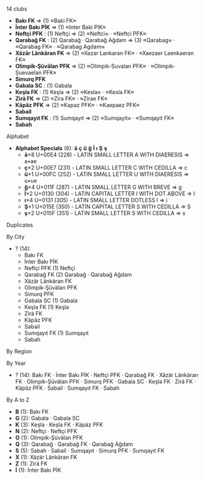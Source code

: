 14 clubs

- **Bakı FK** ⇒ (1) ≈Baki FK≈
- **İnter Bakı PİK** ⇒ (1) ≈Inter Baki PIK≈
- **Neftçi PFK** : (1) Neftçi ⇒ (2) ≈Neftci≈ · ≈Neftci PFK≈
- **Qarabağ FK** : (2) Qarabağ · Qarabağ Ağdam ⇒ (3) ≈Qarabag≈ · ≈Qarabag FK≈ · ≈Qarabag Agdam≈
- **Xäzär Länkäran FK** ⇒ (2) ≈Xazar Lankaran FK≈ · ≈Xaezaer Laenkaeran FK≈
- **Olimpik-Şüvälan PFK** ⇒ (2) ≈Olimpik-Suvalan PFK≈ · ≈Olimpik-Şuevaelan PFK≈
- **Simurq PFK**
- **Gabala SC** : (1) Gabala
- **Keşla FK** : (1) Keşla ⇒ (2) ≈Kesla≈ · ≈Kesla FK≈
- **Zirä FK** ⇒ (2) ≈Zira FK≈ · ≈Zirae FK≈
- **Käpäz PFK** ⇒ (2) ≈Kapaz PFK≈ · ≈Kaepaez PFK≈
- **Sabail**
- **Sumqayıt FK** : (1) Sumqayıt ⇒ (2) ≈Sumqayit≈ · ≈Sumqayit FK≈
- **Sabah**




Alphabet

- **Alphabet Specials** (8):  **ä**  **ç**  **ü**  **ğ**  **İ**  **ı**  **Ş**  **ş** 
  - **ä**×8 U+00E4 (228) - LATIN SMALL LETTER A WITH DIAERESIS ⇒ a•ae
  - **ç**×2 U+00E7 (231) - LATIN SMALL LETTER C WITH CEDILLA ⇒ c
  - **ü**×1 U+00FC (252) - LATIN SMALL LETTER U WITH DIAERESIS ⇒ u•ue
  - **ğ**×4 U+011F (287) - LATIN SMALL LETTER G WITH BREVE ⇒ g
  - **İ**×2 U+0130 (304) - LATIN CAPITAL LETTER I WITH DOT ABOVE ⇒ I
  - **ı**×4 U+0131 (305) - LATIN SMALL LETTER DOTLESS I ⇒ i
  - **Ş**×1 U+015E (350) - LATIN CAPITAL LETTER S WITH CEDILLA ⇒ S
  - **ş**×2 U+015F (351) - LATIN SMALL LETTER S WITH CEDILLA ⇒ s




Duplicates





By City

- ? (14): 
  - Bakı FK 
  - İnter Bakı PİK 
  - Neftçi PFK  (1) Neftçi
  - Qarabağ FK  (2) Qarabağ · Qarabağ Ağdam
  - Xäzär Länkäran FK 
  - Olimpik-Şüvälan PFK 
  - Simurq PFK 
  - Gabala SC  (1) Gabala
  - Keşla FK  (1) Keşla
  - Zirä FK 
  - Käpäz PFK 
  - Sabail 
  - Sumqayıt FK  (1) Sumqayıt
  - Sabah 




By Region





By Year

- ? (14):   Bakı FK · İnter Bakı PİK · Neftçi PFK · Qarabağ FK · Xäzär Länkäran FK · Olimpik-Şüvälan PFK · Simurq PFK · Gabala SC · Keşla FK · Zirä FK · Käpäz PFK · Sabail · Sumqayıt FK · Sabah






By A to Z

- **B** (1): Bakı FK
- **G** (2): Gabala · Gabala SC
- **K** (3): Keşla · Keşla FK · Käpäz PFK
- **N** (2): Neftçi · Neftçi PFK
- **O** (1): Olimpik-Şüvälan PFK
- **Q** (3): Qarabağ · Qarabağ FK · Qarabağ Ağdam
- **S** (5): Sabah · Sabail · Sumqayıt · Simurq PFK · Sumqayıt FK
- **X** (1): Xäzär Länkäran FK
- **Z** (1): Zirä FK
- **İ** (1): İnter Bakı PİK




